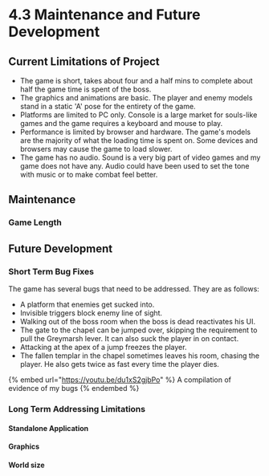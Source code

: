 # 4.3 Maintenance and Future Development

## Current Limitations of Project

* The game is short, takes about four and a half mins to complete about half the game time is spent of the boss.
* The graphics and animations are basic. The player and enemy models stand in a static 'A' pose for the entirety of the game.
* Platforms are limited to PC only. Console is a large market for souls-like games and the game requires a keyboard and mouse to play.
* Performance is limited by browser and hardware. The game's models are the majority of what the loading time is spent on. Some devices and browsers may cause the game to load slower.
* The game has no audio. Sound is a very big part of video games and my game does not have any. Audio could have been used to set the tone with music or to make combat feel better.

## Maintenance

### Game Length



## Future Development

### Short Term Bug Fixes

The game has several bugs that need to be addressed. They are as follows:

* A platform that enemies get sucked into.
* Invisible triggers block enemy line of sight.
* Walking out of the boss room when the boss is dead reactivates his UI.
* The gate to the chapel can be jumped over, skipping the requirement to pull the Greymarsh lever. It can also suck the player in on contact.
* Attacking at the apex of a jump freezes the player.
* The fallen templar in the chapel sometimes leaves his room, chasing the player. He also gets twice as fast every time the player dies.

{% embed url="https://youtu.be/du1xS2gjbPo" %}
A compilation of evidence of my bugs
{% endembed %}

### Long Term Addressing Limitations

#### Standalone Application

#### Graphics

#### World size
